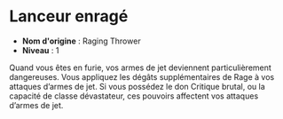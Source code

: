 # Lanceur enragé

 * **Nom d'origine** : Raging Thrower
 * **Niveau** : 1


<p>Quand vous êtes en furie, vos armes de jet deviennent particulièrement dangereuses. Vous appliquez les dégâts supplémentaires de Rage à vos attaques d’armes de jet. Si vous possédez le don Critique brutal, ou la capacité de classe dévastateur, ces pouvoirs affectent vos attaques d’armes de jet.</p>